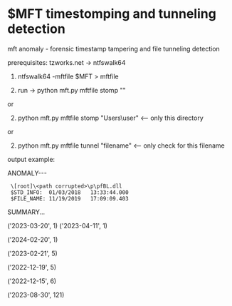 $MFT timestomping and tunneling detection
================

mft anomaly - forensic timestamp tampering and file tunneling detection

prerequisites: tzworks.net -> ntfswalk64 

1) ntfswalk64 -mftfile $MFT > mftfile

2) run -> python mft.py mftfile stomp ""

or

2) python mft.py mftfile stomp "Users\user" <-- only this directory<br>

or<br>

2) python mft.py mftfile tunnel "filename" <-- only check for this filename

output example:

ANOMALY---

     \[root]\<path corrupted>\p\pfBL.dll
     $STD_INFO:  01/03/2018   13:33:44.000 
     $FILE_NAME: 11/19/2019   17:09:09.403

SUMMARY...

('2023-03-20', 1)
('2023-04-11', 1)

('2024-02-20', 1)

('2023-02-21', 5)

('2022-12-19', 5)

('2022-12-15', 6)

('2023-08-30', 121)
